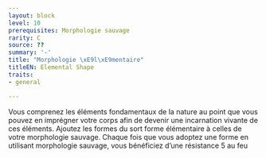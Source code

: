 ```yaml
---
layout: block
level: 10
prerequisites: Morphologie sauvage
rarity: C
source: ??
summary: '-'
title: "Morphologie \xE9l\xE9mentaire"
titleEN: Elemental Shape
traits:
- general

---
```


<p>Vous comprenez les éléments fondamentaux de la nature au point que vous pouvez en imprégner votre corps afin de devenir une incarnation vivante de ces éléments. Ajoutez les formes du sort forme élémentaire à celles de votre morphologie sauvage. Chaque fois que vous adoptez une forme en utilisant morphologie sauvage, vous bénéficiez d’une résistance 5 au feu</p>